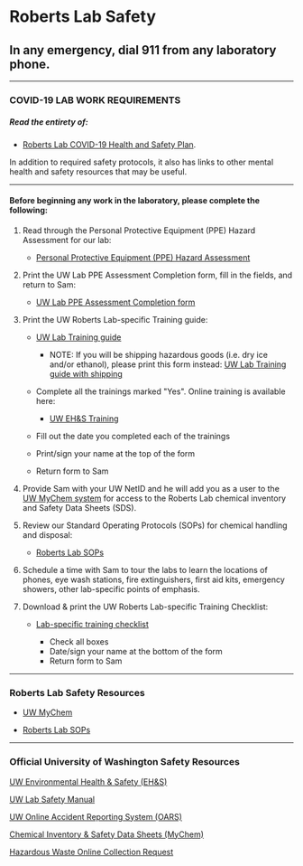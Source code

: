 # Roberts Lab Safety

## In any emergency, dial 911 from any laboratory phone.

---

### COVID-19 LAB WORK REQUIREMENTS

##### Read the entirety of:

- [Roberts Lab COVID-19 Health and Safety Plan](https://github.com/RobertsLab/resources/wiki/COVID-Health-and-Safety-Plan).

In addition to required safety protocols, it also has links to other mental health and safety resources that may be useful.

---

#### Before beginning any work in the laboratory, please complete the following:

1. Read through the Personal Protective Equipment (PPE) Hazard Assessment for our lab:

    - [Personal Protective Equipment (PPE) Hazard Assessment](https://github.com/RobertsLab/onboarding/blob/master/lab_safety_docs/uw_lab_ppe_hazard_assessment_20161101.pdf)

2. Print the UW Lab PPE Assessment Completion form, fill in the fields, and return to Sam:

    - [UW Lab PPE Assessment Completion form](https://github.com/RobertsLab/onboarding/blob/master/lab_safety_docs/template_uw_lab_ppe_assessment_completion_20170807.pdf)

3. Print the UW Roberts Lab-specific Training guide:

    - [UW Lab Training guide](https://github.com/RobertsLab/onboarding/blob/master/lab_safety_docs/template_UW_lab_training_completion_no_shipping_20170807.pdf)

      - NOTE: If you will be shipping hazardous goods (i.e. dry ice and/or ethanol), please print this form instead: [UW Lab Training guide with shipping](https://github.com/RobertsLab/onboarding/raw/master/lab_safety_docs/template_UW_lab_training_completion_with_shipping_20170807.pdf)

   - Complete all the trainings marked "Yes". Online training is available here:
      - [UW EH&S Training](https://www.ehs.washington.edu/psotrain/index.shtm)
   - Fill out the date you completed each of the trainings
   - Print/sign your name at the top of the form
   - Return form to Sam

4. Provide Sam with your UW NetID and he will add you as a user to the [UW MyChem system](https://cspc.admin.uw.edu/mychem/default.aspx) for access to the Roberts Lab chemical inventory and Safety Data Sheets (SDS).

5. Review our Standard Operating Protocols (SOPs) for chemical handling and disposal:

    - [Roberts Lab SOPs](https://github.com/RobertsLab/resources/wiki/Chemical-Standard-Operating-Protocols-(SOP))

6. Schedule a time with Sam to tour the labs to learn the locations of phones, eye wash stations, fire extinguishers, first aid kits, emergency showers, other lab-specific points of emphasis.

7. Download & print the UW Roberts Lab-specific Training Checklist:

    - [Lab-specific training checklist](https://github.com/RobertsLab/onboarding/blob/master/lab_safety_docs/template_uw_lab-specific_training_checklist.docx?raw=true)

      - Check all boxes
      - Date/sign your name at the bottom of the form
      - Return form to Sam




---
### Roberts Lab Safety Resources

- [UW MyChem](https://cspc.admin.uw.edu/mychem/default.aspx)

- [Roberts Lab SOPs](https://github.com/RobertsLab/resources/wiki/Chemical-Standard-Operating-Protocols-(SOP))


---
### Official University of Washington Safety Resources

[UW Environmental Health & Safety (EH&S)](https://www.ehs.washington.edu/)

[UW Lab Safety Manual](https://www.ehs.washington.edu/manuals/lsm/index.shtm)

[UW Online Accident Reporting System (OARS)](https://www.ehs.washington.edu/ohsoars/)

[Chemical Inventory & Safety Data Sheets (MyChem)](https://cspc.admin.uw.edu/mychem/default.aspx)

[Hazardous Waste Online Collection Request](https://depts.washington.edu/ehas/pubcookie/prod/mychemwaste/index.php)
